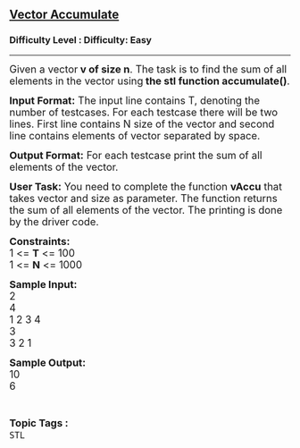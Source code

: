 <h2><a href="https://www.geeksforgeeks.org/problems/vector-accumulate/1?page=1&difficulty=Basic,Easy&status=unsolved,attempted&sortBy=accuracy">Vector Accumulate</a></h2><h3>Difficulty Level : Difficulty: Easy</h3><hr><div class="problems_problem_content__Xm_eO"><p><span style="font-size:18px">Given a vector<strong> v of size n</strong>. The task is to find the sum of all elements in the vector using<strong> the stl function accumulate()</strong>.</span></p>

<p><span style="font-size:18px"><strong>Input Format:</strong> The input line contains T, denoting the number of testcases. For each testcase there will be two lines. First line contains N size of the vector and second line contains elements of vector separated by space.</span></p>

<p><span style="font-size:18px"><strong>Output Format:</strong> For each testcase&nbsp;print the sum of all elements of the vector.</span></p>

<p><span style="font-size:18px"><strong>User Task:</strong> You need to complete the function <strong>vAccu</strong> that takes vector and size as parameter. </span><span style="font-size:18px">The function returns the sum of all elements of the vector. The printing is done by the driver code.</span></p>

<p><span style="font-size:18px"><strong>Constraints:</strong><br>
1 &lt;= <strong>T</strong> &lt;= 100<br>
1 &lt;= <strong>N</strong> &lt;= 1000</span></p>

<p><span style="font-size:18px"><strong>Sample Input:</strong><br>
2<br>
4<br>
1 2 3 4<br>
3<br>
3 2 1</span></p>

<p><span style="font-size:18px"><strong>Sample Output:</strong><br>
10<br>
6</span></p>
</div><br><p><span style=font-size:18px><strong>Topic Tags : </strong><br><code>STL</code>&nbsp;
